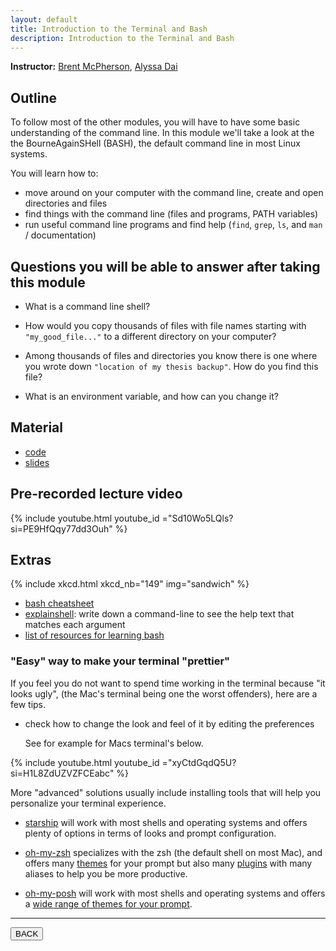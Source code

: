 ```yaml
---
layout: default
title: Introduction to the Terminal and Bash
description: Introduction to the Terminal and Bash
---
```


**Instructor:** [Brent McPherson](https://github.com/bcmcpher), [Alyssa Dai](https://github.com/alyssadai)

## Outline

To follow most of the other modules, you will have to have some basic understanding of the command line.
In this module we'll take a look at the the BourneAgainSHell (BASH),
the default command line in most Linux systems.

You will learn how to:

-   move around on your computer with the command line, create and open directories and files
-   find things with the command line (files and programs, PATH variables)
-   run useful command line programs and find help (`find`, `grep`, `ls`, and `man` / documentation)

## Questions you will be able to answer after taking this module

-   What is a command line shell?

-   How would you copy thousands of files with file names starting with `"my_good_file..."`
    to a different directory on your computer?

-   Among thousands of files and directories you know there is one
    where you wrote down `"location of my thesis backup"`. How do you find this file?

-   What is an environment variable, and how can you change it?

## Material

-   [code](https://github.com/neurodatascience/QLS-course-materials/tree/main/Lectures/2024/02_terminal_and_bash)
-   [slides](https://github.com/neurodatascience/QLS-course-materials/tree/main/Lectures/2024/02_terminal_and_bash/lecture)

## Pre-recorded lecture video

{% include youtube.html youtube_id ="Sd10Wo5LQls?si=PE9HfQqy77dd3Ouh" %}

## Extras

{% include xkcd.html xkcd_nb="149" img="sandwich" %}

-   [bash cheatsheet](https://devhints.io/bash)
-   [explainshell](https://explainshell.com/): write down a command-line to see the help text that matches each argument
-   [list of resources for learning bash](https://learn-neuroimaging.github.io/hitchhackers_guide_brain/11-programming/#shell-programming)

### "Easy" way to make your terminal "prettier"

If you feel you do not want to spend time working in the terminal because "it looks ugly",
(the Mac's terminal being one the worst offenders), here are a few tips.

-   check how to change the look and feel of it by editing the preferences

    See for example for Macs terminal's below.

{% include youtube.html youtube_id ="xyCtdGqdQ5U?si=H1L8ZdUZVZFCEabc" %}

More "advanced" solutions usually include installing tools
that will help you personalize your terminal experience.

-   [starship](https://starship.rs/) will work with most shells and operating systems
    and offers plenty of options in terms of looks and prompt configuration.

-   [oh-my-zsh](https://ohmyz.sh/) specializes with the zsh (the default shell on most Mac),
    and offers many [themes](https://github.com/ohmyzsh/ohmyzsh/wiki/Themes) for your prompt
    but also many [plugins](https://github.com/ohmyzsh/ohmyzsh/wiki/Plugins-Overview) with many aliases to help you be more productive.

-   [oh-my-posh](https://ohmyposh.dev/) will work with most shells and operating systems
    and offers a [wide range of themes for your prompt](https://ohmyposh.dev/docs/themes).

---

<a href="{{ site.url }}/lectures-materials/latest.html"><button>BACK</button></a>
